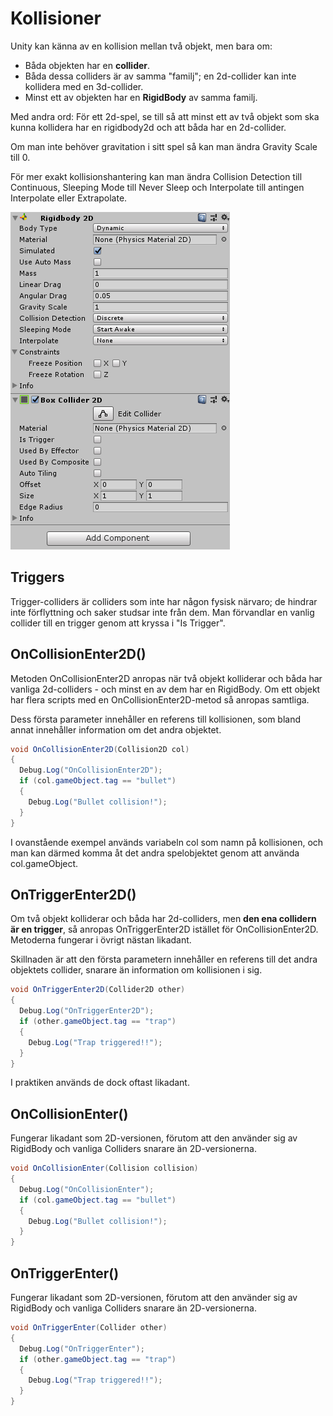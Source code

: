 # Kollisioner

Unity kan känna av en kollision mellan två objekt, men bara om:

* Båda objekten har en **collider**.
* Båda dessa colliders är av samma "familj"; en 2d-collider kan inte kollidera med en 3d-collider.
* Minst ett av objekten har en **RigidBody** av samma familj.

Med andra ord: För ett 2d-spel, se till så att minst ett av två objekt som ska kunna kollidera har en rigidbody2d och att båda har en 2d-collider.

Om man inte behöver gravitation i sitt spel så kan man ändra Gravity Scale till 0.

För mer exakt kollisionshantering kan man ändra Collision Detection till Continuous, Sleeping Mode till Never Sleep och Interpolate till antingen Interpolate eller Extrapolate.

![](<../.gitbook/assets/image (2) (3).png>)

## Triggers

Trigger-colliders är colliders som inte har någon fysisk närvaro; de hindrar inte förflyttning och saker studsar inte från dem. Man förvandlar en vanlig collider till en trigger genom att kryssa i "Is Trigger".

## OnCollisionEnter2D()

Metoden OnCollisionEnter2D anropas när två objekt kolliderar och båda har vanliga 2d-colliders - och minst en av dem har en RigidBody. Om ett objekt har flera scripts med en OnCollisionEnter2D-metod så anropas samtliga.

Dess första parameter innehåller en referens till kollisionen, som bland annat innehåller information om det andra objektet.

```csharp
void OnCollisionEnter2D(Collision2D col)
{
  Debug.Log("OnCollisionEnter2D");
  if (col.gameObject.tag == "bullet")
  {
    Debug.Log("Bullet collision!");
  }
}
```

I ovanstående exempel används variabeln col som namn på kollisionen, och man kan därmed komma åt det andra spelobjektet genom att använda col.gameObject.

## OnTriggerEnter2D()

Om två objekt kolliderar och båda har 2d-colliders, men **den ena collidern är en trigger**, så anropas OnTriggerEnter2D istället för OnCollisionEnter2D. Metoderna fungerar i övrigt nästan likadant.

Skillnaden är att den första parametern innehåller en referens till det andra objektets collider, snarare än information om kollisionen i sig.

```csharp
void OnTriggerEnter2D(Collider2D other)
{
  Debug.Log("OnTriggerEnter2D");
  if (other.gameObject.tag == "trap")
  {
    Debug.Log("Trap triggered!!");
  }
}
```

I praktiken används de dock oftast likadant.

## OnCollisionEnter()

Fungerar likadant som 2D-versionen, förutom att den använder sig av RigidBody och vanliga Colliders snarare än 2D-versionerna.

```csharp
void OnCollisionEnter(Collision collision)
{
  Debug.Log("OnCollisionEnter");
  if (col.gameObject.tag == "bullet")
  {
    Debug.Log("Bullet collision!");
  }
}
```

## OnTriggerEnter()

Fungerar likadant som 2D-versionen, förutom att den använder sig av RigidBody och vanliga Colliders snarare än 2D-versionerna.

```csharp
void OnTriggerEnter(Collider other)
{
  Debug.Log("OnTriggerEnter");
  if (other.gameObject.tag == "trap")
  {
    Debug.Log("Trap triggered!!");
  }
}
```
